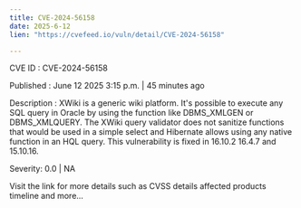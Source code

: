 ```yaml
---
title: CVE-2024-56158
date: 2025-6-12
lien: "https://cvefeed.io/vuln/detail/CVE-2024-56158"

---
```


CVE ID : CVE-2024-56158

Published :  June 12
2025
3:15 p.m. | 45 minutes ago

Description : XWiki is a generic wiki platform. It's possible to execute any SQL query in Oracle by using the function like DBMS_XMLGEN or DBMS_XMLQUERY. The XWiki query validator does not sanitize functions that would be used in a simple select and Hibernate allows using any native function in an HQL query. This vulnerability is fixed in 16.10.2
16.4.7
and 15.10.16.

Severity: 0.0 | NA

Visit the link for more details
such as CVSS details
affected products
timeline
and more...
